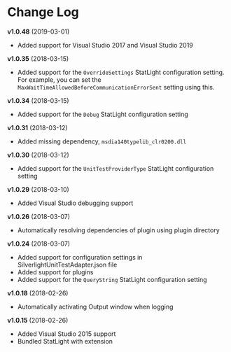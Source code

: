 # Change Log

__v1.0.48__ (2019-03-01)

 - Added support for Visual Studio 2017 and Visual Studio 2019

__v1.0.35__ (2018-03-15)

 - Added support for the `OverrideSettings` StatLight configuration setting.  
   For example, you can set the `MaxWaitTimeAllowedBeforeCommunicationErrorSent` setting using this.

__v1.0.34__ (2018-03-15)

- Added support for the `Debug` StatLight configuration setting

__v1.0.31__ (2018-03-12)

- Added missing dependency, `msdia140typelib_clr0200.dll`

__v1.0.30__ (2018-03-12)

- Added support for the `UnitTestProviderType` StatLight configuration setting

__v1.0.29__ (2018-03-10)

- Added Visual Studio debugging support

__v1.0.26__ (2018-03-07)

- Automatically resolving dependencies of plugin using plugin directory

__v1.0.24__ (2018-03-07)

- Added support for configuration settings in SilverlightUnitTestAdapter.json file
- Added support for plugins
- Added support for the `QueryString` StatLight configuration setting

__v1.0.18__ (2018-02-26)

- Automatically activating Output window when logging

__v1.0.15__ (2018-02-26)

- Added Visual Studio 2015 support
- Bundled StatLight with extension
